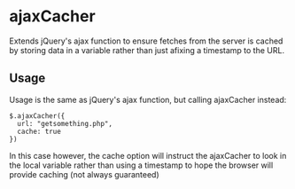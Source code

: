 ajaxCacher
==========

Extends jQuery's ajax function to ensure fetches from the server is cached by storing data in a variable rather than just afixing a timestamp to the URL.

## Usage

Usage is the same as jQuery's ajax function, but calling ajaxCacher instead:

```
$.ajaxCacher({
  url: "getsomething.php",
  cache: true
})
```

In this case however, the cache option will instruct the ajaxCacher to look in the local variable rather than using a timestamp to hope the browser will provide caching (not always guaranteed)
